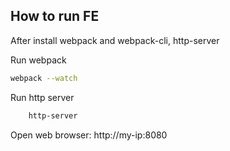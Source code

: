 ## How to run FE


After install webpack and webpack-cli, http-server

Run webpack
```sh
webpack --watch
```

Run http server
```sh
    http-server
```


Open web browser: http://my-ip:8080